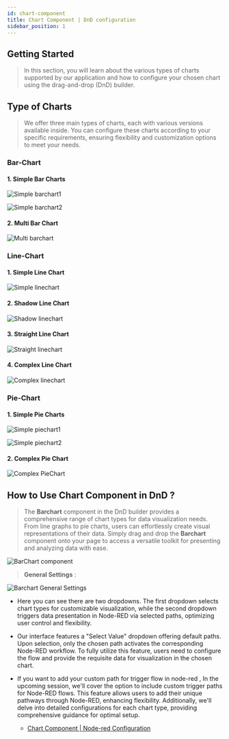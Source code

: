 ```yaml
---
id: chart-component
title: Chart Component | DnD configuration
sidebar_position: 1
---
```


## Getting Started

> In this section, you will learn about the various types of charts supported by our application and how to configure your chosen chart using the drag-and-drop (DnD) builder.

## Type of Charts 

> We offer three main types of charts, each with various versions available inside. You can configure these charts according to your specific requirements, ensuring flexibility and customization options to meet your needs.

### Bar-Chart 

#### 1. Simple Bar Charts

![Simple barchart1](../../../static/img/simple-barchart1.png)

![Simple barchart2](../../../static/img/simple-barchart2.png)

#### 2. Multi Bar Chart

![Multi barchart](../../../static/img/multi-barchart.png)

### Line-Chart 

#### 1. Simple Line Chart

![Simple linechart](../../../static/img/simple-linechart.png)

#### 2. Shadow Line Chart

![Shadow linechart](../../../static/img/shadow-linechart.png)

#### 3. Straight Line Chart

![Straight linechart](../../../static/img/straight-linechart.png)

#### 4. Complex Line Chart

![Complex linechart](../../../static/img/complex-linechart.png)

### Pie-Chart 

#### 1. Simple Pie Charts

![Simple piechart1](../../../static/img/simple-piechart1.png)

![Simple piechart2](../../../static/img/simple-piechart2.png)

#### 2. Complex Pie Chart

![Complex PieChart](../../../static/img/compex-piechart.png)


## How to Use Chart Component in DnD ?

> The **Barchart** component in the DnD builder provides a comprehensive range of chart types for data visualization needs. From line graphs to pie charts, users can effortlessly create visual representations of their data. Simply drag and drop the **Barchart** component onto your page to access a versatile toolkit for presenting and analyzing data with ease.

![BarChart component](../../../static/img/barchart_dnd.gif)

> **General Settings** : 

![Barchart General Settings](../../../static/img/general-barchart-settings.png)

- Here you can see there are two dropdowns. The first dropdown selects chart types for customizable visualization, while the second dropdown triggers data presentation in Node-RED via selected paths, optimizing user control and flexibility.

-  Our interface features a "Select Value" dropdown offering default paths. Upon selection, only the chosen path activates the corresponding Node-RED workflow. To fully utilize this feature, users need to configure the flow and provide the requisite data for visualization in the chosen chart.

- If you want to add your custom path for trigger flow in node-red , In the upcoming session, we'll cover the option to include custom trigger paths for Node-RED flows. This feature allows users to add their unique pathways through Node-RED, enhancing flexibility. Additionally, we'll delve into detailed configurations for each chart type, providing comprehensive guidance for optimal setup.

    - [Chart Component | Node-red Configuration](./chart-node-red-configuration.md)